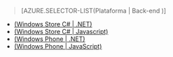 ﻿> [AZURE.SELECTOR-LIST(Plataforma | Back-end )]
- [(Windows Store C# | .NET)](/pt-br/documentation/articles/mobile-services-dotnet-backend-windows-store-dotnet-upload-data-blob-storage/)
- [(Windows Store C# | Javascript)](/pt-br/documentation/articles/mobile-services-windows-store-dotnet-upload-data-blob-storage/)
- [(Windows Phone | .NET)](/pt-br/documentation/articles/mobile-services-dotnet-backend-windows-phone-upload-data-blob-storage/)
- [(Windows Phone | JavaScript)](/pt-br/documentation/articles/mobile-services-windows-phone-upload-data-blob-storage/)
